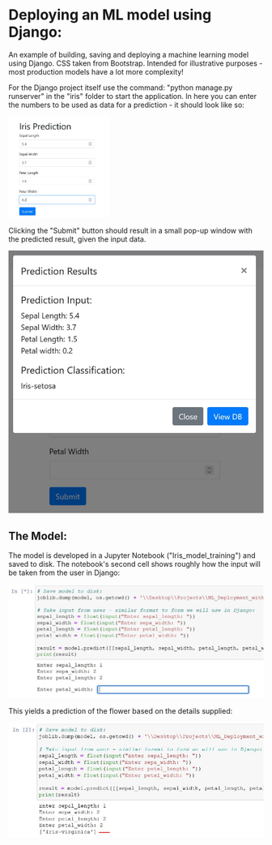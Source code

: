 # Deploying an ML model using Django:

An example of building, saving and deploying a machine learning model using Django. CSS taken from Bootstrap. Intended for illustrative purposes - most production models have a lot more complexity!

For the Django project itself use the command: "python manage.py runserver" in the "iris" folder to start the application. In here you can enter the numbers to be used as data for a prediction - it should look like so:

<img src="https://raw.githubusercontent.com/RobinsonLuzo/ML_Deployment_with_Django/main/img/django_input.JPG" alt="Django Prompt for user input" width="200"/>


Clicking the "Submit" button should result in a small pop-up window with the predicted result, given the input data.

![Django prediction result](https://raw.githubusercontent.com/RobinsonLuzo/ML_Deployment_with_Django/main/img/django_prediction_output.JPG "Django Prediction Results")


## The Model:

The model is developed in a Jupyter Notebook ("Iris_model_training") and saved to disk. The notebook's second cell shows roughly how the input will be taken from the user in Django:

![Notebook prompt](https://raw.githubusercontent.com/RobinsonLuzo/ML_Deployment_with_Django/main/img/notebook_prompt.JPG "Notebook Prompt for user input")

This yields a prediction of the flower based on the details supplied:

![Notebook prediction](https://raw.githubusercontent.com/RobinsonLuzo/ML_Deployment_with_Django/main/img/notebook_prediction.JPG "Notebook Prediction for user input")